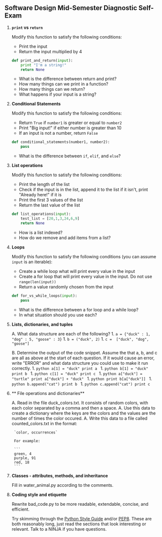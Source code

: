 ## Software Design Mid-Semester Diagnostic Self-Exam


1. **`print` vs `return`**

	Modify this function to satisfy the following conditions:

	- Print the input
	- Return the input multiplied by 4

	```python
	def print_and_return(input):
		print "I'm a string!"
		return None
	```

	- What is the difference between return and print? 
	- How many things can we print in a function? 
	- How many things can we return?
	- What happens if your input is a string?

1. **Conditional Statements**

	Modify this function to satisfy the following conditions:

	- Return `True` if `number1` is greater or equal to `number2`
	- Print "Big input!" if either number is greater than 10
	- If an input is not a number, return `False`
	
	```python
	def conditional_statements(number1, number2):
		pass
	```
	
	- What is the difference between `if`, `elif`, and `else`?

1. **List operations**

	Modify this function to satisfy the following conditions:

	- Print the length of the list
	- Check if the input is in the list, append it to the list if it isn't, print "Already here!" if it is
	- Print the first 3 values of the list
	- Return the last value of the list
	
	```python
	def list_operations(input):
    	test_list = [20,1,3,24,6,9]
		return None
	```
	
	- How is a list indexed?
	- How do we remove and add items from a list?

1. **Loops**

	Modify this function to satisfy the following conditions (you can assume `input` is an iterable):
	
	- Create a while loop what will print every value in the input
	- Create a for loop that will print every value in the input. Do not use `range(len(input))`
	- Return a value randomly chosen from the input
	
	```python
	def for_vs_while_loops(input):
	    pass
	```
    
    - What is the difference between a for loop and a while loop? 
    - In what situation should you use each?
    
1. **Lists, dictionaries, and tuples**

	A. What data structure are each of the following?
		1. `a = {"duck" : 1, "dog" : 5, "goose" : 3}`
		1. `b = ("duck", 2)`
		1. `c =  ["duck", "dog", "goose"]`
	
	B. Determine the output of the code snippet. Assume the that a, b, and c are all as above at the start of each question. If it would cause an error, write "ERROR" and what data structure you could use to make it run correctly.
		1. 
			```python
			a[1] = "duck"
			print a
			```
		1. 
			```python
			b[1] = "duck"
			print b
			```
		1. 
			```python
			c[1] = "duck"
			print c
			```
		1. 
			```python
			a["duck"] = "turtle"
			print a["duck"] + "duck"
			```
		1. 
			```python
			print b[a["duck"]]
			```
		1. 
			```python
			b.append("cat")
			print b
			```
		1.
			```python
			c.append("cat")
			print c
			```

1. ** File operations and dictionaries**

	A. Read in the file duck_colors.txt. It consists of random colors, with each color separated by a comma and then a space. 
	A. Use this data to create a dictionary where the keys are the colors and the values are the number of times the color occured.
	A. Write this data to a file called counted_colors.txt in the format: 
		
		`color, occurrences`
		
		For example:
		
		```
		green, 4
		purple, 91
		red, 18
		```

1. **Classes - attributes, methods, and inheritance**

	Fill in water_animal.py according to the comments.

1. **Coding style and etiquette**

	Rewrite bad_code.py to be more readable, extendable, concise, and efficient. 
	
	Try skimming through the [Python Style Guide](http://docs.python-guide.org/en/latest/writing/style/) and/or [PEP8](https://www.python.org/dev/peps/pep-0008/). These are both reasonably long, just read the sections that look interesting or relevant. Talk to a NINJA if you have questions.








